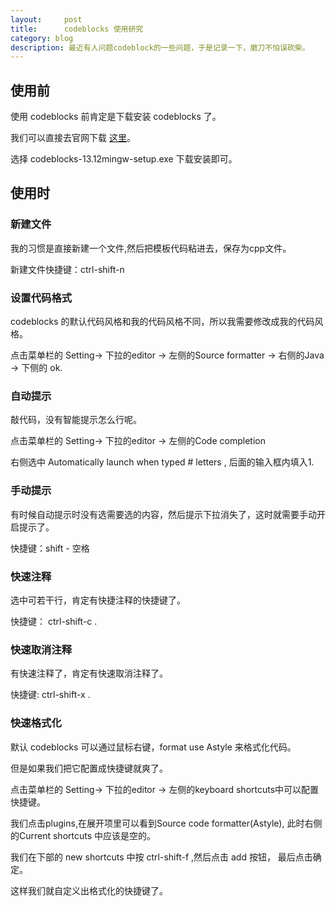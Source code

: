 ```yaml
---
layout:     post
title:      codeblocks 使用研究
category: blog
description: 最近有人问题codeblock的一些问题，于是记录一下，磨刀不怕误砍柴。
---
```


## 使用前

使用 codeblocks 前肯定是下载安装 codeblocks 了。

我们可以直接去官网下载 [这里][codeblocks-downloads-windows]。

选择 codeblocks-13.12mingw-setup.exe 下载安装即可。

## 使用时

### 新建文件

我的习惯是直接新建一个文件,然后把模板代码粘进去，保存为cpp文件。

新建文件快捷键：ctrl-shift-n

### 设置代码格式

codeblocks 的默认代码风格和我的代码风格不同，所以我需要修改成我的代码风格。

点击菜单栏的 Setting-> 下拉的editor -> 左侧的Source formatter -> 右侧的Java -> 下侧的 ok.

### 自动提示

敲代码，没有智能提示怎么行呢。

点击菜单栏的 Setting-> 下拉的editor -> 左侧的Code completion

右侧选中 Automatically launch when typed # letters , 后面的输入框内填入1.

### 手动提示

有时候自动提示时没有选需要选的内容，然后提示下拉消失了，这时就需要手动开启提示了。

快捷键：shift - 空格

### 快速注释

选中可若干行，肯定有快捷注释的快捷键了。

快捷键： ctrl-shift-c .

### 快速取消注释

有快速注释了，肯定有快速取消注释了。

快捷键: ctrl-shift-x .

### 快速格式化

默认 codeblocks 可以通过鼠标右键，format use Astyle 来格式化代码。

但是如果我们把它配置成快捷键就爽了。


点击菜单栏的 Setting-> 下拉的editor -> 左侧的keyboard shortcuts中可以配置快捷键。

我们点击plugins,在展开项里可以看到Source code formatter(Astyle), 此时右侧的Current shortcuts 中应该是空的。

我们在下部的 new shortcuts 中按 ctrl-shift-f ,然后点击 add 按钮， 最后点击确定。

这样我们就自定义出格式化的快捷键了。



[codeblocks-downloads-windows]: http://www.codeblocks.org/downloads/26#windows
